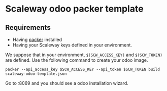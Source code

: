 # Scaleway odoo packer template

## Requirements

- Having [packer](https://packer.io) installed
- Having your Scaleway keys defined in your environment.

We suppose that in your environment, `$(SCW_ACCESS_KEY)` and `$(SCW_TOKEN)` are defined.
Use the following command to create your odoo image.

    packer --api_access_key $SCW_ACCESS_KEY --api_token $SCW_TOKEN build scaleway-odoo-template.json 

Go to <YOURIP>:8069 and you should see a odoo installation wizard.
